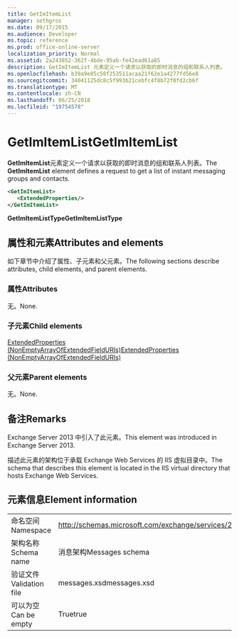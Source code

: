 ```yaml
---
title: GetImItemList
manager: sethgros
ms.date: 09/17/2015
ms.audience: Developer
ms.topic: reference
ms.prod: office-online-server
localization_priority: Normal
ms.assetid: 2a243852-362f-4bde-95ab-fe42ead61a85
description: GetImItemList 元素定义一个请求以获取的即时消息的组和联系人列表。
ms.openlocfilehash: b39a9e85c58f253511acaa21f62e1a4277fd56e8
ms.sourcegitcommit: 34041125dc8c5f993b21cebfc4f8b72f0fd2cb6f
ms.translationtype: MT
ms.contentlocale: zh-CN
ms.lasthandoff: 06/25/2018
ms.locfileid: "19754578"
---
```

# <a name="getimitemlist"></a><span data-ttu-id="26a03-103">GetImItemList</span><span class="sxs-lookup"><span data-stu-id="26a03-103">GetImItemList</span></span>

<span data-ttu-id="26a03-104">**GetImItemList**元素定义一个请求以获取的即时消息的组和联系人列表。</span><span class="sxs-lookup"><span data-stu-id="26a03-104">The **GetImItemList** element defines a request to get a list of instant messaging groups and contacts.</span></span> 
  
```XML
<GetImItemList>
   <ExtendedProperties/>
</GetImItemList>
```

 <span data-ttu-id="26a03-105">**GetImItemListType**</span><span class="sxs-lookup"><span data-stu-id="26a03-105">**GetImItemListType**</span></span>
## <a name="attributes-and-elements"></a><span data-ttu-id="26a03-106">属性和元素</span><span class="sxs-lookup"><span data-stu-id="26a03-106">Attributes and elements</span></span>

<span data-ttu-id="26a03-107">如下章节中介绍了属性、子元素和父元素。</span><span class="sxs-lookup"><span data-stu-id="26a03-107">The following sections describe attributes, child elements, and parent elements.</span></span>
  
### <a name="attributes"></a><span data-ttu-id="26a03-108">属性</span><span class="sxs-lookup"><span data-stu-id="26a03-108">Attributes</span></span>

<span data-ttu-id="26a03-109">无。</span><span class="sxs-lookup"><span data-stu-id="26a03-109">None.</span></span>
  
### <a name="child-elements"></a><span data-ttu-id="26a03-110">子元素</span><span class="sxs-lookup"><span data-stu-id="26a03-110">Child elements</span></span>

[<span data-ttu-id="26a03-111">ExtendedProperties (NonEmptyArrayOfExtendedFieldURIs)</span><span class="sxs-lookup"><span data-stu-id="26a03-111">ExtendedProperties (NonEmptyArrayOfExtendedFieldURIs)</span></span>](extendedproperties-nonemptyarrayofextendedfielduris.md)
  
### <a name="parent-elements"></a><span data-ttu-id="26a03-112">父元素</span><span class="sxs-lookup"><span data-stu-id="26a03-112">Parent elements</span></span>

<span data-ttu-id="26a03-113">无。</span><span class="sxs-lookup"><span data-stu-id="26a03-113">None.</span></span>
  
## <a name="remarks"></a><span data-ttu-id="26a03-114">备注</span><span class="sxs-lookup"><span data-stu-id="26a03-114">Remarks</span></span>

<span data-ttu-id="26a03-115">Exchange Server 2013 中引入了此元素。</span><span class="sxs-lookup"><span data-stu-id="26a03-115">This element was introduced in Exchange Server 2013.</span></span>
  
<span data-ttu-id="26a03-116">描述此元素的架构位于承载 Exchange Web Services 的 IIS 虚拟目录中。</span><span class="sxs-lookup"><span data-stu-id="26a03-116">The schema that describes this element is located in the IIS virtual directory that hosts Exchange Web Services.</span></span>
  
## <a name="element-information"></a><span data-ttu-id="26a03-117">元素信息</span><span class="sxs-lookup"><span data-stu-id="26a03-117">Element information</span></span>

|||
|:-----|:-----|
|<span data-ttu-id="26a03-118">命名空间</span><span class="sxs-lookup"><span data-stu-id="26a03-118">Namespace</span></span>  <br/> |http://schemas.microsoft.com/exchange/services/2006/messages  <br/> |
|<span data-ttu-id="26a03-119">架构名称</span><span class="sxs-lookup"><span data-stu-id="26a03-119">Schema name</span></span>  <br/> |<span data-ttu-id="26a03-120">消息架构</span><span class="sxs-lookup"><span data-stu-id="26a03-120">Messages schema</span></span>  <br/> |
|<span data-ttu-id="26a03-121">验证文件</span><span class="sxs-lookup"><span data-stu-id="26a03-121">Validation file</span></span>  <br/> |<span data-ttu-id="26a03-122">messages.xsd</span><span class="sxs-lookup"><span data-stu-id="26a03-122">messages.xsd</span></span>  <br/> |
|<span data-ttu-id="26a03-123">可以为空</span><span class="sxs-lookup"><span data-stu-id="26a03-123">Can be empty</span></span>  <br/> |<span data-ttu-id="26a03-124">True</span><span class="sxs-lookup"><span data-stu-id="26a03-124">true</span></span>  <br/> |
   

